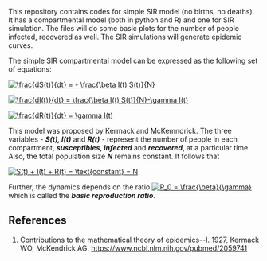 This repository contains codes for simple SIR model (no births, no deaths). It has a compartmental model (both in python and R) and one for SIR simulation. The files will do some basic plots for the number of people infected, recovered as well. The SIR simulations will generate epidemic curves.


The simple SIR compartmental model can be expressed as the following set of equations:

<a href="http://www.codecogs.com/eqnedit.php?latex=\frac{dS(t)}{dt}&space;=&space;-&space;\frac{\beta&space;I(t)&space;S(t)}{N}" target="_blank"><img src="http://latex.codecogs.com/gif.latex?\frac{dS(t)}{dt}&space;=&space;-&space;\frac{\beta&space;I(t)&space;S(t)}{N}" title="\frac{dS(t)}{dt} = - \frac{\beta I(t) S(t)}{N}" /></a>

<a href="http://www.codecogs.com/eqnedit.php?latex=\frac{dI(t)}{dt}&space;=&space;\frac{\beta&space;I(t)&space;S(t)}{N}-\gamma&space;I(t)" target="_blank"><img src="http://latex.codecogs.com/gif.latex?\frac{dI(t)}{dt}&space;=&space;\frac{\beta&space;I(t)&space;S(t)}{N}-\gamma&space;I(t)" title="\frac{dI(t)}{dt} = \frac{\beta I(t) S(t)}{N}-\gamma I(t)" /></a>

<a href="http://www.codecogs.com/eqnedit.php?latex=\frac{dR(t)}{dt}&space;=&space;\gamma&space;I(t)" target="_blank"><img src="http://latex.codecogs.com/gif.latex?\frac{dR(t)}{dt}&space;=&space;\gamma&space;I(t)" title="\frac{dR(t)}{dt} = \gamma I(t)" /></a>

This model was proposed by Kermack and McKemndrick. The three variables - **_S(t), I(t)_** and **_R(t)_** - represent the number of people in each compartment, **_susceptibles, infected_** and **_recovered_**, at a particular time. Also, the total population size **_N_** remains constant. It follows that 

<a href="http://www.codecogs.com/eqnedit.php?latex=S(t)&space;&plus;&space;I(t)&space;&plus;&space;R(t)&space;=&space;\text{constant}&space;=&space;N" target="_blank"><img src="http://latex.codecogs.com/gif.latex?S(t)&space;&plus;&space;I(t)&space;&plus;&space;R(t)&space;=&space;\text{constant}&space;=&space;N" title="S(t) + I(t) + R(t) = \text{constant} = N" /></a>

Further, the dynamics depends on the ratio
<a href="http://www.codecogs.com/eqnedit.php?latex=R_0&space;=&space;\frac{\beta}{\gamma}" target="_blank"><img src="http://latex.codecogs.com/gif.latex?R_0&space;=&space;\frac{\beta}{\gamma}" title="R_0 = \frac{\beta}{\gamma}" /></a>
which is called the **_basic reproduction ratio_**.

## References
1. Contributions to the mathematical theory of epidemics--I. 1927, Kermack WO, McKendrick AG. https://www.ncbi.nlm.nih.gov/pubmed/2059741
